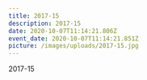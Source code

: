 ```yaml
---
title: 2017-15
description: 2017-15
date: 2020-10-07T11:14:21.806Z
event_date: 2020-10-07T11:14:21.851Z
picture: /images/uploads/2017-15.jpg
---
```

2017-15